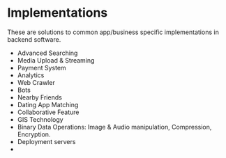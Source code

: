 # Implementations
These are solutions to common app/business specific implementations in backend software.

- Advanced Searching
- Media Upload & Streaming
- Payment System
- Analytics
- Web Crawler
- Bots
- Nearby Friends
- Dating App Matching
- Collaborative Feature
- GIS Technology
- Binary Data Operations: Image & Audio manipulation, Compression, Encryption.
- Deployment servers
- 
